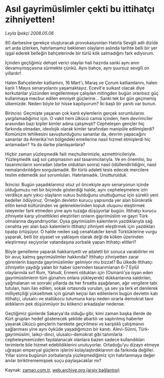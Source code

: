 # Asıl gayrimüslimler çekti bu ittihatçı zihniyetten!

*Leyla İpekçi 2008.05.06*

<tr><td class="metin" colspan="2" style="padding-top: 20px; padding-left: 5px; padding-right: 10px;">80 darbesine gerekçe oluşturacak provokasyonları Hatırla Sevgili adlı dizide art arda izlerken, hatırlamamız beklenen olayların aslında tarihte belli bir yer işgal ederek belleğin bahçelerinde bir türlü kök salmadığını fark ediyorum.</td></tr><tr><td class="metin" colspan="2" style="padding-top: 20px; padding-left: 5px; padding-right: 10px;"><p>İçinden geçtiğimiz dehşet verici olaylar hali hazırda sanki aynı anın devamıymışçasına sürmekte çünkü. Aynı bahçe, aynı şuursuz sevgili on yıllardır!
<p>Halen Bahçelievler katliamını, 16 Mart'ı, Maraş ve Çorum katliamlarını, halen kanlı 1 Mayıs senaryolarını yaşamaktayız. Ecevit'e suikast olacak diye korkutanlar yüzünden engellenmeye çalışılan mitingden bugün orantısız güç kullanmaya mecbur edilen emniyet güçlerine... Sanki tek bir gün geçmemiş ülkemizde. Neden böyle bir hisse kapılıyorum? İki başlı bir yanıtı var bunun. 
<p>Birincisi: Geçmişte yaşanan çok kanlı eylemlerin gerçek sorumlularını yargılamadığımız için. O vakit hem ülkücü camia içinden, hem devrimciler arasından bazı kişiler kimler adına çalışmıştı? Cepheleşen gençler hiç farkında olmadan, ideolojik olarak kimler tarafından manipüle edilmişlerdi? Komünizm tehlikesini savuşturduğunu sananlar da, devrim yapacağını sananlar da Amerika'nın bölgedeki emellerine nasıl hizmet etmişlerdi hiç anlamadan? Ya da darbe planlayanlara?
<p>Hiçbir zaman yüzleşmedik faili meçhullerimizle, azmettiricileriyle. Yüzleşmedik sağ sol çatışmasının asıl tasarımcılarıyla. Ve en önemlisi, bu tasarımcıların sonradan (darbe olduktan sonra) nasıl ödüllendirildiğini, nasıl nemalandırıldığını sorgulamadık. Bir türlü adaleti tesis edecek mercilere teslim edemedik asıl sorumluları. Hatırlamadık. Unutturulduk.
<p>İkincisi: Bugün yaşadıklarımız otuz yıl öncekiyle aynı senaryonun içinde olduğumuzu net bir biçimde gösterdiği halde, aynı cepheleşmelere izin verdikçe aynı yıkıcı olayların vukuu bulduğunu unuttuğumuz için sürekli yeni bedeller ödüyoruz. Örneğin devletin kurucu yapısında yer alan bürokratik elitin kendi kültüründen ve geleneklerinden kopuk oluşunu eleştirmek isteyenler fark etmeden yine aynı tuzağa düşüyorlar bugün. İttihatçı kurucu zihniyete karşı yönelttikleri eleştirileri onların gayrimüslim ve gayri Türk olmalarına dayandırıyorlar. Oysa gayrimüslim kalemlerin yazdıklarıyla sağ cenahta yer alan bazı kalemlerin ittihatçi zihniyeti eleştirmek için yazdıkları tıpatıp örtüşüyor. O halde neden sağ cenahtakiler kendi Türklüklerine vurgu yaparak, belli bir siyaset ve yaklaşım olarak değl de köken üzerinden eleştirmeyi seçiyorlar vatandaşına zorbalık yapan ittihatçı elitleri? 
<p>Böyle genelleme yaparak hakkaniyetli ve adaletli bir sonuca varabilirler mi bir avuç kalmış gayrimüslimler hakkında? İttihatçı zihniyetten zarar görenlerin başında gayrimüslimler gelmiyor mu bizzat? Bu ülkede ittihatçı zihniyetin yaydığı yalan bir haber üzerinden tasarımlanan 6-7 Eylül olaylarında sırf Rum, Yahudi, Ermeni oldukları için (Osmanlı'ya isyan eden gayrimüslimlerin tüm günahını onlara yükleyerek) dükkanlarına saldırılan, yağmalanan ve sonraki yıllarda da her fırsatta aşağılanan, ağır vergilere tabi tutulan, hain ilan edilen, sokak ortasında vurulan, ya sev ya terk et denilerek milliyetçiliği yükseltmek için günah keçisi ilan edilenlerin bugün devletin katı ittihatçi, ulusalcı ve statükocu tutumuna karşı neden ısrarla demokrat tavır aldıklarını pek düşünmüyor bu kökenci arkadaşlar nedense.
<p>Geçtiğimiz günlerde Sakarya'da olduğu gibi, kimi zaman başka illerde de Kürt grupları hedef gösterecek şekilde abartılı ve saptırılmış haberler yayarak ülkücü gençlerin harekete geçirilmesi ve karşılıklı çatışmanın sağlanması yine aynı öyküde yaşadığımızın bir kanıtı. Alevi-Sünni, Türk-gayrimüslim, laikçi-dinci, ulusalcı-demokrat gibi tanımlarla cepheleşmemizden faydalanacak olanlara bazen sadece kullandıkları terimlerle bile hizmet edebildiklerini unutuyorlar. Ortadoğu'yu dizayn etmeye uğraşan emperyal güçlerin işlerini kolaylaştırdıklarının da farkında değiller. Yıllar sonra bugünün zorbalarıyla yüzleşmediğimiz için hatırlanmaya değer anılar biriktirememişsek suçu paylaşacaklar mı?<br/></p></p></p></p></p></p></p></td></tr>

Kaynak: [zaman.com.tr](http://zaman.com.tr/yazar.do?yazino=685752), [web.archive.org (arşiv bağlantısı)](http://web.archive.org/web/20080506183157/http://www.zaman.com.tr:80/yazar.do?yazino=685752)
